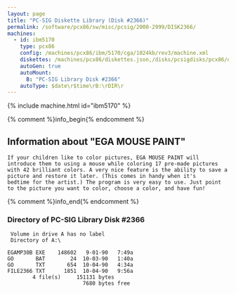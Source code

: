 ```yaml
---
layout: page
title: "PC-SIG Diskette Library (Disk #2366)"
permalink: /software/pcx86/sw/misc/pcsig/2000-2999/DISK2366/
machines:
  - id: ibm5170
    type: pcx86
    config: /machines/pcx86/ibm/5170/cga/1024kb/rev3/machine.xml
    diskettes: /machines/pcx86/diskettes.json,/disks/pcsigdisks/pcx86/diskettes.json
    autoGen: true
    autoMount:
      B: "PC-SIG Library Disk #2366"
    autoType: $date\r$time\rB:\rDIR\r
---
```


{% include machine.html id="ibm5170" %}

{% comment %}info_begin{% endcomment %}

## Information about "EGA MOUSE PAINT"

    If your children like to color pictures, EGA MOUSE PAINT will
    introduce them to using a mouse while coloring 17 pre-made pictures
    with 42 brilliant colors. A very nice feature is the ability to save a
    picture and restore it later. (This comes in handy when it's
    bedtime for the artist.) The program is very easy to use. Just point
    to the picture you want to color, choose a color, and have fun!
{% comment %}info_end{% endcomment %}


### Directory of PC-SIG Library Disk #2366

     Volume in drive A has no label
     Directory of A:\

    EGAMP30B EXE    148602   9-01-90   7:49a
    GO       BAT        24  10-03-90   1:40a
    GO       TXT       654  10-04-90   4:34a
    FILE2366 TXT      1851  10-04-90   9:56a
            4 file(s)     151131 bytes
                            7680 bytes free
